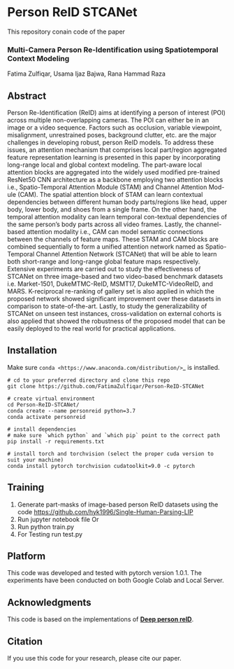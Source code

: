 # Person ReID STCANet
This repository conain code of the paper 
### Multi-Camera Person Re-Identification using Spatiotemporal Context Modeling <br>
Fatima Zulfiqar, Usama Ijaz Bajwa, Rana Hammad Raza

## Abstract
Person Re-Identification (ReID) aims at identifying a person of interest (POI) across multiple non-overlapping cameras. The POI can either be in an image or a video sequence. Factors such as occlusion, variable viewpoint, misalignment, unrestrained poses, background clutter, etc. are the major challenges in developing robust, person ReID models. To address these issues, an attention mechanism that comprises local part/region aggregated feature representation learning is presented in this paper by incorporating long-range local and global context modeling. The part-aware local attention blocks are aggregated into the widely used modified pre-trained ResNet50 CNN architecture as a backbone employing two attention blocks i.e., Spatio-Temporal Attention Module (STAM) and Channel Attention Mod-ule (CAM). The spatial attention block of STAM can learn contextual dependencies between different human body parts/regions like head, upper body, lower body, and shoes from a single frame. On the other hand, the temporal attention modality can learn temporal con-textual dependencies of the same person’s body parts across all video frames. Lastly, the channel-based attention modality i.e., CAM can model semantic connections between the channels of feature maps. These STAM and CAM blocks are combined sequentially to form a unified attention network named as Spatio-Temporal Channel Attention Network (STCANet) that will be able to learn both short-range and long-range global feature maps respectively. Extensive experiments are carried out to study the effectiveness of STCANet on three image-based and two video-based benchmark datasets i.e. Market-1501, DukeMTMC-ReID, MSMT17, DukeMTC-VideoReID, and MARS. K-reciprocal re-ranking of gallery set is also applied in which the proposed network showed significant improvement over these datasets in comparison to state-of-the-art. Lastly, to study the generalizability of STCANet on unseen test instances, cross-validation on external cohorts is also applied that showed the robustness of the proposed model that can be easily deployed to the real world for practical applications.

Installation
---------------

Make sure `conda <https://www.anaconda.com/distribution/>`_ is installed.


    # cd to your preferred directory and clone this repo
    git clone https://github.com/FatimaZulfiqar/Person-ReID-STCANet

    # create virtual environment
    cd Person-ReID-STCANet/
    conda create --name personreid python=3.7
    conda activate personreid

    # install dependencies
    # make sure `which python` and `which pip` point to the correct path
    pip install -r requirements.txt

    # install torch and torchvision (select the proper cuda version to suit your machine)
    conda install pytorch torchvision cudatoolkit=9.0 -c pytorch
    
## Training 
1. Generate part-masks of image-based person ReID datasets using the code https://github.com/hyk1996/Single-Human-Parsing-LIP
2. Run jupyter notebook file Or
3. Run python train.py
4. For Testing run test.py

## Platform
This code was developed and tested with pytorch version 1.0.1. The experiments have been conducted on both Google Colab and Local Server.

## Acknowledgments
This code is based on the implementations of [**Deep person reID**](https://github.com/KaiyangZhou/deep-person-reid/tree/master/torchreid).

## Citation
If you use this code for your research, please cite our paper.

